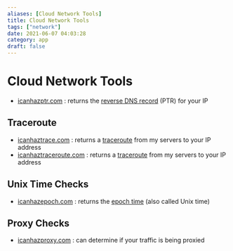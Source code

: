 ```yaml
---
aliases: [Cloud Network Tools]
title: Cloud Network Tools
tags: ["network"]
date: 2021-06-07 04:03:28
category: app
draft: false
---
```


# Cloud Network Tools

- [icanhazptr.com](http://icanhazptr.com/) : returns the [reverse DNS record](https://en.wikipedia.org/wiki/Reverse_DNS_lookup) (PTR) for your IP

## Traceroute

- [icanhaztrace.com](http://icanhaztrace.com/) : returns a [traceroute](https://en.wikipedia.org/wiki/Traceroute) from my servers to your IP address
- [icanhaztraceroute.com](http://icanhaztraceroute.com/) : returns a [traceroute](https://en.wikipedia.org/wiki/Traceroute) from my servers to your IP address

## Unix Time Checks

- [icanhazepoch.com](http://icanhazepoch.com/) : returns the [epoch time](https://en.wikipedia.org/wiki/Unix_time) (also called Unix time)

## Proxy Checks

- [icanhazproxy.com](http://icanhazproxy.com/) : can determine if your traffic is being proxied
